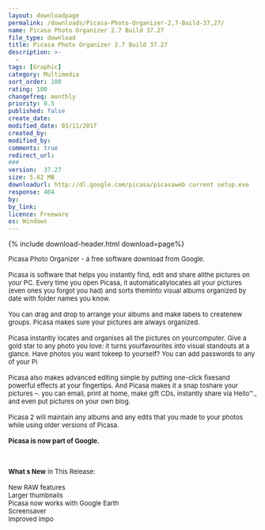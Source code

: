 ```yaml
---
layout: downloadpage
permalink: /downloads/Picasa-Photo-Organizer-2,7-Build-37,27/
name: Picasa Photo Organizer 2.7 Build 37.27
file_type: download
title: Picasa Photo Organizer 2.7 Build 37.27
description: >-
  -
tags: [Graphic]
category: Multimedia
sort_order: 100
rating: 100
changefreq: monthly
priority: 0.5
published: false
create_date: 
modified_date: 03/11/2017
created_by: 
modified_by: 
comments: true
redirect_url: 
### 
version:  37.27
size: 5.62 MB
downloadurl: http://dl.google.com/picasa/picasaweb current setup.exe
response: 404
by: 
by_link: 
licence: Freeware
os: Windows
---
```


{% include download-header.html download=page%}

<p style="fix-download-text !important">
<p><font size="2"><p>Picasa Photo Organizer - a free software download from Google.<br />
<br />
Picasa is software that helps you instantly find, edit and share allthe pictures on your PC. Every time you open Picasa, it automaticallylocates all your pictures (even ones you forgot you had) and sorts theminto visual albums organized by date with folder names you know. <br />
<br />
You can drag and drop to arrange your albums and make labels to createnew groups. Picasa makes sure your pictures are always organized.<br />
<br />
Picasa instantly locates and organises all the pictures on yourcomputer. Give a gold star to any photo you love: it turns yourfavourites into visual standouts at a glance. Have photos you want tokeep to yourself? You can add passwords to any of your Pi <br />
<br />
Picasa also makes advanced editing simple by putting one-click fixesand powerful effects at your fingertips. And Picasa makes it a snap toshare your pictures –. you can email</a>, print at home, make gift CDs, instantly share via Hello™., and even put pictures on your own blog.<br />
<br />
Picasa 2 will maintain any albums and any edits that you made to your photos while using older versions of Picasa.<br />
<br />
<strong>Picasa is now part of Google.</strong></p>
<div class="celltext_big"><br />
<br />
<strong>What s New</strong> in This Release:<br />
<br />
New RAW features <br />
Larger thumbnails <br />
Picasa now works with Google Earth <br />
Screensaver <br />
Improved impo</div></p></p>
